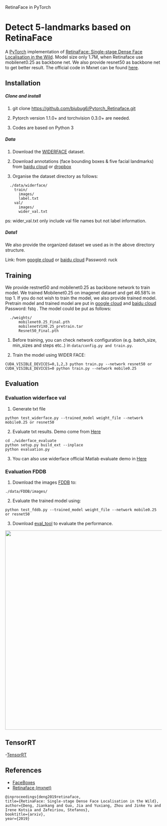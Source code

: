 RetinaFace in PyTorch

# Detect 5-landmarks based on RetinaFace 

A [PyTorch](https://pytorch.org/) implementation of [RetinaFace: Single-stage Dense Face Localisation in the Wild](https://arxiv.org/abs/1905.00641). Model size only 1.7M, when Retinaface use mobilenet0.25 as backbone net. We also provide resnet50 as backbone net to get better result. The official code in Mxnet can be found [here](https://github.com/deepinsight/insightface/tree/master/RetinaFace).


## Installation
##### Clone and install
1. git clone https://github.com/biubug6/Pytorch_Retinaface.git

2. Pytorch version 1.1.0+ and torchvision 0.3.0+ are needed.

3. Codes are based on Python 3

##### Data
1. Download the [WIDERFACE](http://shuoyang1213.me/WIDERFACE/WiderFace_Results.html) dataset.

2. Download annotations (face bounding boxes & five facial landmarks) from [baidu cloud](https://pan.baidu.com/s/1Laby0EctfuJGgGMgRRgykA) or [dropbox](https://www.dropbox.com/s/7j70r3eeepe4r2g/retinaface_gt_v1.1.zip?dl=0)

3. Organise the dataset directory as follows:

```Shell
  ./data/widerface/
    train/
      images/
      label.txt
    val/
      images/
      wider_val.txt
```
ps: wider_val.txt only include val file names but not label information.

##### Data1
We also provide the organized dataset we used as in the above directory structure.

Link: from [google cloud](https://drive.google.com/open?id=11UGV3nbVv1x9IC--_tK3Uxf7hA6rlbsS) or [baidu cloud](https://pan.baidu.com/s/1jIp9t30oYivrAvrgUgIoLQ) Password: ruck

## Training
We provide restnet50 and mobilenet0.25 as backbone network to train model.
We trained Mobilenet0.25 on imagenet dataset and get 46.58%  in top 1. If you do not wish to train the model, we also provide trained model. Pretrain model  and trained model are put in [google cloud](https://drive.google.com/open?id=1oZRSG0ZegbVkVwUd8wUIQx8W7yfZ_ki1) and [baidu cloud](https://pan.baidu.com/s/12h97Fy1RYuqMMIV-RpzdPg) Password: fstq . The model could be put as follows:
```Shell
  ./weights/
      mobilenet0.25_Final.pth
      mobilenetV1X0.25_pretrain.tar
      Resnet50_Final.pth
```
1. Before training, you can check network configuration (e.g. batch_size, min_sizes and steps etc..) in ``data/config.py and train.py``.

2. Train the model using WIDER FACE:
  ```Shell
  CUDA_VISIBLE_DEVICES=0,1,2,3 python train.py --network resnet50 or
  CUDA_VISIBLE_DEVICES=0 python train.py --network mobile0.25
  ```


## Evaluation
### Evaluation widerface val
1. Generate txt file
```Shell
python test_widerface.py --trained_model weight_file --network mobile0.25 or resnet50
```
2. Evaluate txt results. Demo come from [Here](https://github.com/wondervictor/WiderFace-Evaluation)
```Shell
cd ./widerface_evaluate
python setup.py build_ext --inplace
python evaluation.py
```
3. You can also use widerface official Matlab evaluate demo in [Here](http://mmlab.ie.cuhk.edu.hk/projects/WIDERFace/WiderFace_Results.html)
### Evaluation FDDB

1. Download the images [FDDB](https://drive.google.com/open?id=17t4WULUDgZgiSy5kpCax4aooyPaz3GQH) to:
```Shell
./data/FDDB/images/
```

2. Evaluate the trained model using:
```Shell
python test_fddb.py --trained_model weight_file --network mobile0.25 or resnet50
```

3. Download [eval_tool](https://bitbucket.org/marcopede/face-eval) to evaluate the performance.

<p align="center"><img src="curve/1.jpg" width="640"\></p>

## TensorRT
-[TensorRT](https://github.com/wang-xinyu/tensorrtx/tree/master/retinaface)

## References
- [FaceBoxes](https://github.com/zisianw/FaceBoxes.PyTorch)
- [Retinaface (mxnet)](https://github.com/deepinsight/insightface/tree/master/RetinaFace)
```
@inproceedings{deng2019retinaface,
title={RetinaFace: Single-stage Dense Face Localisation in the Wild},
author={Deng, Jiankang and Guo, Jia and Yuxiang, Zhou and Jinke Yu and Irene Kotsia and Zafeiriou, Stefanos},
booktitle={arxiv},
year={2019}
```
